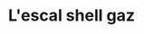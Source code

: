 ---
title: "L'escal shell gaz"
url: /route-nationale-pont-gaudin/lescal-shell-gaz/
shop: Allgemein
---